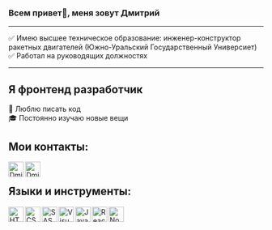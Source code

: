 ### Всем привет👋, меня зовут Дмитрий

---

:white_check_mark: Имею высшее техническое образование: инженер-конструктор ракетных двигателей (Южно-Уральский Государственный Универсиет) <br/>
:white_check_mark: Работал на руководящих должностях

---

## Я фронтенд разработчик

:muscle: Люблю писать код <br/>
:mortar_board: Постоянно изучаю новые вещи <br/>

## Мои контакты:

[<img align="left" alt="DmitryTsirul | Instagram" width="30px" src="https://img.icons8.com/3d-fluency/100/000000/3d-fluency-instagram-logo.png"/>][instagram]
[<img align="left" alt="DmitryTsirul | Telegram" width="30px" src="https://img.icons8.com/fluency/48/000000/telegram-app.png"/>][telegram]

 <br/>

## Языки и инструменты:

<img align="left" alt="HTML" width="30px" src="https://img.icons8.com/color/48/000000/html-5--v1.png"/>
<img align="left" alt="CSS" width="30px" src="https://img.icons8.com/color/48/000000/css3.png"/>
<img align="left" alt="SASS" width="30px" src="https://img.icons8.com/color/48/000000/sass.png"/>
<img align="left" alt="Visual Studio Code" width="30px" src="https://img.icons8.com/fluency/48/000000/visual-studio-code-insides.png"/>
<img align="left" alt="Javascript" width="30px" src="https://img.icons8.com/color/48/000000/javascript--v1.png"/>
<img align="left" alt="React" width="30px" src="https://img.icons8.com/color/48/000000/react-native.png"/>
<img align="left" alt="Node.js" width="30px" src="https://img.icons8.com/fluency/48/000000/node-js.png"/>

<br/>
<br/>

[instagram]: https://www.instagram.com/dmitry_tsirul
[telegram]: https://t.me/Unstopo
